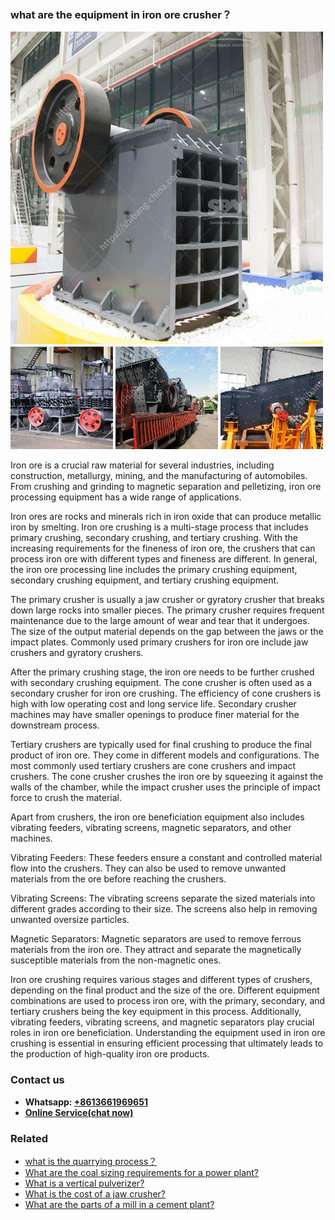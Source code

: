 <h3>what are the equipment in iron ore crusher？</h3><img src='1701744899.jpg' alt=''><p>Iron ore is a crucial raw material for several industries, including construction, metallurgy, mining, and the manufacturing of automobiles. From crushing and grinding to magnetic separation and pelletizing, iron ore processing equipment has a wide range of applications.</p><p>Iron ores are rocks and minerals rich in iron oxide that can produce metallic iron by smelting. Iron ore crushing is a multi-stage process that includes primary crushing, secondary crushing, and tertiary crushing. With the increasing requirements for the fineness of iron ore, the crushers that can process iron ore with different types and fineness are different. In general, the iron ore processing line includes the primary crushing equipment, secondary crushing equipment, and tertiary crushing equipment.</p><p>The primary crusher is usually a jaw crusher or gyratory crusher that breaks down large rocks into smaller pieces. The primary crusher requires frequent maintenance due to the large amount of wear and tear that it undergoes. The size of the output material depends on the gap between the jaws or the impact plates. Commonly used primary crushers for iron ore include jaw crushers and gyratory crushers.</p><p>After the primary crushing stage, the iron ore needs to be further crushed with secondary crushing equipment. The cone crusher is often used as a secondary crusher for iron ore crushing. The efficiency of cone crushers is high with low operating cost and long service life. Secondary crusher machines may have smaller openings to produce finer material for the downstream process.</p><p>Tertiary crushers are typically used for final crushing to produce the final product of iron ore. They come in different models and configurations. The most commonly used tertiary crushers are cone crushers and impact crushers. The cone crusher crushes the iron ore by squeezing it against the walls of the chamber, while the impact crusher uses the principle of impact force to crush the material.</p><p>Apart from crushers, the iron ore beneficiation equipment also includes vibrating feeders, vibrating screens, magnetic separators, and other machines.</p><p>Vibrating Feeders: These feeders ensure a constant and controlled material flow into the crushers. They can also be used to remove unwanted materials from the ore before reaching the crushers.</p><p>Vibrating Screens: The vibrating screens separate the sized materials into different grades according to their size. The screens also help in removing unwanted oversize particles.</p><p>Magnetic Separators: Magnetic separators are used to remove ferrous materials from the iron ore. They attract and separate the magnetically susceptible materials from the non-magnetic ones.</p><p>Iron ore crushing requires various stages and different types of crushers, depending on the final product and the size of the ore. Different equipment combinations are used to process iron ore, with the primary, secondary, and tertiary crushers being the key equipment in this process. Additionally, vibrating feeders, vibrating screens, and magnetic separators play crucial roles in iron ore beneficiation. Understanding the equipment used in iron ore crushing is essential in ensuring efficient processing that ultimately leads to the production of high-quality iron ore products.</p><h3>Contact us</h3><ul><li><strong>Whatsapp:&nbsp;<a href="https://wa.me/8613661969651">+8613661969651</a></strong></li><li><a href="https://swt.shibang-china.com/?git&amp;zhl&amp;what are the equipment in iron ore crusher？"><strong>Online Service(chat now)</strong></a></li></ul><h3>Related</h3><ul><li><a href='what is the quarrying process？.md'>what is the quarrying process？</a></li><li><a href='What are the coal sizing requirements for a power plant.md'>What are the coal sizing requirements for a power plant?</a></li><li><a href='What is a vertical pulverizer.md'>What is a vertical pulverizer?</a></li><li><a href='What is the cost of a jaw crusher.md'>What is the cost of a jaw crusher?</a></li><li><a href='What are the parts of a mill in a cement plant.md'>What are the parts of a mill in a cement plant?</a></li></ul>